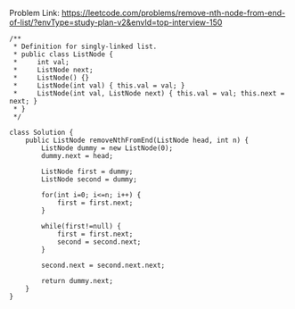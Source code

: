 Problem Link: https://leetcode.com/problems/remove-nth-node-from-end-of-list/?envType=study-plan-v2&envId=top-interview-150

```
/**
 * Definition for singly-linked list.
 * public class ListNode {
 *     int val;
 *     ListNode next;
 *     ListNode() {}
 *     ListNode(int val) { this.val = val; }
 *     ListNode(int val, ListNode next) { this.val = val; this.next = next; }
 * }
 */

class Solution {
    public ListNode removeNthFromEnd(ListNode head, int n) {
        ListNode dummy = new ListNode(0);
        dummy.next = head;
        
        ListNode first = dummy;
        ListNode second = dummy;

        for(int i=0; i<=n; i++) {
            first = first.next;
        }

        while(first!=null) {
            first = first.next;
            second = second.next;
        }

        second.next = second.next.next;

        return dummy.next;
    }
}
```
